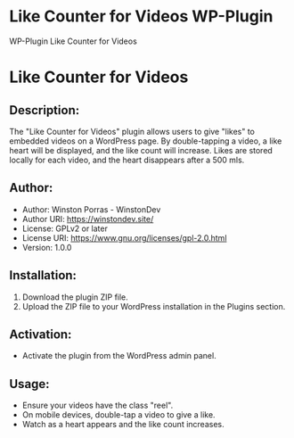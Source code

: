 # Like Counter for Videos WP-Plugin
 WP-Plugin Like Counter for Videos

# Like Counter for Videos

## Description:
The "Like Counter for Videos" plugin allows users to give "likes" to embedded videos on a WordPress page. By double-tapping a video, a like heart will be displayed, and the like count will increase. Likes are stored locally for each video, and the heart disappears after a 500 mls.

## Author:
- Author: Winston Porras - WinstonDev
- Author URI: https://winstondev.site/
- License: GPLv2 or later
- License URI: https://www.gnu.org/licenses/gpl-2.0.html
- Version: 1.0.0

## Installation:
1. Download the plugin ZIP file.
2. Upload the ZIP file to your WordPress installation in the Plugins section.

## Activation:
- Activate the plugin from the WordPress admin panel.

## Usage:
- Ensure your videos have the class "reel".
- On mobile devices, double-tap a video to give a like.
- Watch as a heart appears and the like count increases.


